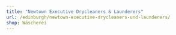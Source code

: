 ```yaml
---
title: "Newtown Executive Drycleaners & Launderers"
url: /edinburgh/newtown-executive-drycleaners-und-launderers/
shop: Wäscherei
---
```

